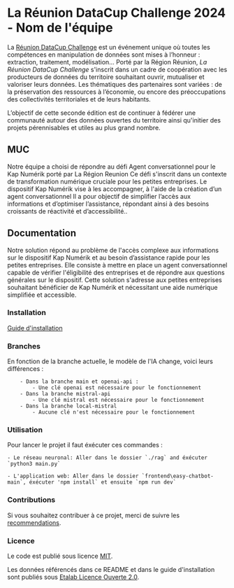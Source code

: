 # La Réunion DataCup Challenge 2024 - Nom de l'équipe

La [Réunion DataCup Challenge](https://data.regionreunion.com/p/page-reunion-datacup-challenge) est un événement unique où toutes les compétences en manipulation de données sont mises à l’honneur : extraction, traitement, modélisation… Porté par la Région Réunion, *La Réunion DataCup Challenge* s'inscrit dans un cadre de coopération avec les producteurs de données du territoire souhaitant ouvrir, mutualiser et valoriser leurs données. Les thématiques des partenaires sont variées : de la préservation des ressources à l’économie, ou encore des préoccupations des collectivités territoriales et de leurs habitants.

L’objectif de cette seconde édition est de continuer à fédérer une communauté autour des données ouvertes du territoire ainsi qu'initier des projets pérennisables et utiles au plus grand nombre.


## MUC

Notre équipe a choisi de répondre au défi Agent conversationnel pour le Kap Numérik porté par La Région Reunion
Ce défi s'inscrit dans un contexte de transformation numérique cruciale pour les petites entreprises. 
Le dispositif Kap Numérik vise à les accompagner, à l'aide de la création d’un agent conversationnel
Il a pour objectif de simplifier l’accès aux informations et d’optimiser l’assistance, répondant ainsi à des besoins croissants de réactivité et d’accessibilité..


## **Documentation**

Notre solution répond au problème de l'accès complexe aux informations sur le dispositif Kap Numérik et au besoin d’assistance rapide pour les petites entreprises.
 Elle consiste à mettre en place un agent conversationnel capable de vérifier l'éligibilité des entreprises et de répondre aux questions générales sur le dispositif.
  Cette solution s'adresse aux petites entreprises souhaitant bénéficier de Kap Numérik et nécessitant une aide numérique simplifiée et accessible.

### **Installation**

[Guide d'installation](/INSTALL.md)

### **Branches**
En fonction de la branche actuelle, le modèle de l'IA change, voici leurs différences :
```
    - Dans la branche main et openai-api :
        - Une clé openai est nécessaire pour le fonctionnement
    - Dans la branche mistral-api
        - Une clé mistral est nécessaire pour le fonctionnement
    - Dans la branche local-mistral
        - Aucune clé n'est nécessaire pour le fonctionnement
```

### **Utilisation**

Pour lancer le projet il faut éxécuter ces commandes :

    - Le réseau neuronal: Aller dans le dossier `./rag` and éxécuter `python3 main.py`

    - L'application web: Aller dans le dossier `frontend\easy-chatbot-main`, éxécuter 'npm install` et ensuite `npm run dev`

### **Contributions**

Si vous souhaitez contribuer à ce projet, merci de suivre les [recommendations](/CONTRIBUTING.md).

### **Licence**

Le code est publié sous licence [MIT](/licence.MIT).

Les données référencés dans ce README et dans le guide d'installation sont publiés sous [Etalab Licence Ouverte 2.0](/licence.etalab-2.0).
